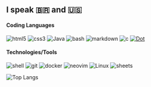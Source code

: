## I speak 🇧🇷 and 🇺🇸

#### Coding Languages
![html5](https://img.shields.io/badge/HTML5-E34F26?style=for-the-badge&logo=html5&logoColor=white)
![css3](https://img.shields.io/badge/CSS3-1572B6?style=for-the-badge&logo=css3&logoColor=white)
![Java](https://img.shields.io/badge/java-%23ED8B00.svg?style=for-the-badge&logo=openjdk&logoColor=white)
![bash](https://img.shields.io/badge/GNU%20Bash-4EAA25?style=for-the-badge&logo=GNU%20Bash&logoColor=white)
![markdown](https://img.shields.io/badge/Markdown-000000?style=for-the-badge&logo=markdown&logoColor=white)
![c](https://img.shields.io/badge/C-00599C?style=for-the-badge&logo=c&logoColor=white)
[![Dot](https://img.shields.io/badge/Dot-blue?style=for-the-badge)](https://)

#### Technologies/Tools
![shell](https://img.shields.io/badge/Shell_Script-121011?style=for-the-badge&logo=gnu-bash&logoColor=white)
![git](https://img.shields.io/badge/GIT-E44C30?style=for-the-badge&logo=git&logoColor=white)
![docker](https://img.shields.io/badge/Docker-2CA5E0?style=for-the-badge&logo=docker&logoColor=white)
![neovim](https://img.shields.io/badge/NeoVim-%2357A143.svg?&style=for-the-badge&logo=neovim&logoColor=white)
![Linux](https://img.shields.io/badge/Linux-FCC624?style=for-the-badge&logo=linux&logoColor=black)
![sheets](https://img.shields.io/badge/Google%20Sheets-34A853?style=for-the-badge&logo=google-sheets&logoColor=white)
<!--![debian](https://img.shields.io/badge/Debian-A81D33?style=for-the-badge&logo=debian&logoColor=white)-->
<!--![firefox](https://img.shields.io/badge/Firefox_Browser-FF7139?style=for-the-badge&logo=Firefox-Browser&logoColor=white)-->

![Top Langs](https://github-readme-stats.vercel.app/api/top-langs/?username=wilyJ80&layout=compact&theme=transparent)

